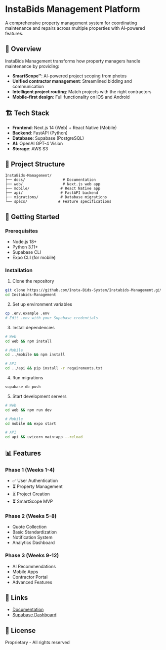 # InstaBids Management Platform

A comprehensive property management system for coordinating maintenance and repairs across multiple properties with AI-powered features.

## 🎯 Overview

InstaBids Management transforms how property managers handle maintenance by providing:
- **SmartScope™**: AI-powered project scoping from photos
- **Unified contractor management**: Streamlined bidding and communication
- **Intelligent project routing**: Match projects with the right contractors
- **Mobile-first design**: Full functionality on iOS and Android

## 🏗️ Tech Stack

- **Frontend**: Next.js 14 (Web) + React Native (Mobile)
- **Backend**: FastAPI (Python)
- **Database**: Supabase (PostgreSQL)
- **AI**: OpenAI GPT-4 Vision
- **Storage**: AWS S3

## 📁 Project Structure

```
InstaBids-Management/
├── docs/                 # Documentation
├── web/                  # Next.js web app
├── mobile/              # React Native app
├── api/                 # FastAPI backend
├── migrations/          # Database migrations
└── specs/              # Feature specifications
```

## 🚀 Getting Started

### Prerequisites
- Node.js 18+
- Python 3.11+
- Supabase CLI
- Expo CLI (for mobile)

### Installation

1. Clone the repository
```bash
git clone https://github.com/Insta-Bids-System/Instabids-Management.git
cd Instabids-Management
```

2. Set up environment variables
```bash
cp .env.example .env
# Edit .env with your Supabase credentials
```

3. Install dependencies
```bash
# Web
cd web && npm install

# Mobile
cd ../mobile && npm install

# API
cd ../api && pip install -r requirements.txt
```

4. Run migrations
```bash
supabase db push
```

5. Start development servers
```bash
# Web
cd web && npm run dev

# Mobile
cd mobile && expo start

# API
cd api && uvicorn main:app --reload
```

## 📊 Features

### Phase 1 (Weeks 1-4)
- ✅ User Authentication
- ⏳ Property Management
- ⏳ Project Creation
- ⏳ SmartScope MVP

### Phase 2 (Weeks 5-8)
- Quote Collection
- Basic Standardization
- Notification System
- Analytics Dashboard

### Phase 3 (Weeks 9-12)
- AI Recommendations
- Mobile Apps
- Contractor Portal
- Advanced Features

## 🔗 Links

- [Documentation](./docs/)
- [Supabase Dashboard](https://supabase.com/dashboard/project/lmbpvkfcfhdfaihigfdu)

## 📝 License

Proprietary - All rights reserved
